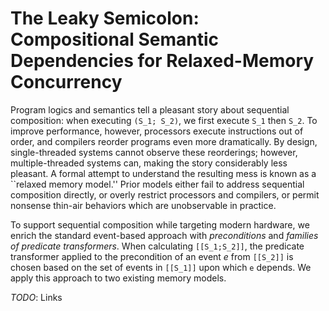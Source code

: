 # The Leaky Semicolon: Compositional Semantic Dependencies for Relaxed-Memory Concurrency

Program logics and semantics tell a pleasant story about sequential
composition: when executing `(S_1; S_2)`, we first execute `S_1` then `S_2`.
To improve performance, however, processors execute instructions out of
order, and compilers reorder programs even more dramatically.  By design,
single-threaded systems cannot observe these reorderings; however,
multiple-threaded systems can, making the story considerably less pleasant.
A formal attempt to understand the resulting mess is known as a ``relaxed
memory model.''  Prior models either fail to address sequential composition
directly, or overly restrict processors and compilers, or permit nonsense
thin-air behaviors which are unobservable in practice.

To support sequential composition while targeting modern hardware, we enrich
the standard event-based approach with _preconditions_ and
_families of predicate transformers_.
When calculating `[[S_1;S_2]]`, the predicate transformer applied to the
precondition of an event $e$ from `[[S_2]]` is chosen based on the set of
events in `[[S_1]]` upon which `e` depends.  We apply this approach to two
existing memory models.

*TODO*: Links
